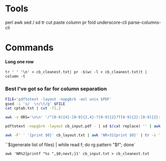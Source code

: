 # Tools
perl
awk
sed / sd
tr
cut
paste
column
pr
fold
underscore-cli
parse-columns-cli

# Commands
#### Long one row
`tr ' ' '\n' < cb_cleanest.txt| pr -$(wc -l < cb_cleanest.txt)t | column -t`

### Best I've got so far for column separation
```sh
FILE='pdftotext -layout -nopgbrk -eol unix $PDF'
gsed -i 's/  \+/\t/g' $FILE
cat cptab.txt | cut -f1,2
```

```sh
awk -v ORS='\n\n' '/^[0-9]{4}-[0-9]{2,4}-?[0-9]{2}?T[0-9]{2}:[0-9]{2}:[0-9]{2}Z/' cb_plain.txt

pdftotext -nopgbrk -layout cb_input.pdf - | sd $(cat replace) '' | awk 'NR>31{print $0;}' | column -t

awk -F' ' '{print $0}' cb_layout.txt | awk 'NR>31{print $0}' | tr -s ' ' | awk 'BEGIN{RS="";ORS="\n\n"}1' | awk -F'.' 'NF!=2' | tr -d '^\s*$'| bat
```


``$(generate list of files) | while read f; do rg pattern "$f"; done`

`awk 'NR%2{printf "%s ",$0;next;}1' cb_input.txt > cb_cleanest.txt`
